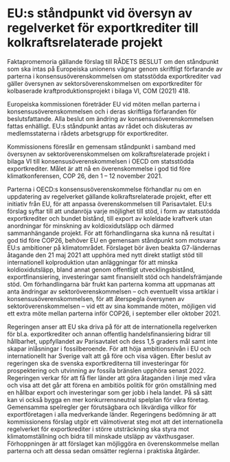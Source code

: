 # EU:s ståndpunkt vid översyn av regelverket för exportkrediter till kolkraftsrelaterade projekt

Faktapromemoria gällande förslag till RÅDETS BESLUT om den ståndpunkt som ska intas på Europeiska unionens vägnar genom skriftligt förfarande av parterna i konsensusöverenskommelsen om statsstödda exportkrediter vad gäller översynen av sektorsöverenskommelsen om exportkrediter för kolbaserade kraftproduktionsprojekt i bilaga VI, COM (2021) 418.

Europeiska kommissionen företräder EU vid möten mellan parterna i konsensusöverenskommelsen och i deras skriftliga förfaranden för beslutsfattande. Alla beslut om ändring av konsensusöverenskommelsen fattas enhälligt. EU:s ståndpunkt antas av rådet och diskuteras av medlemsstaterna i rådets arbetsgrupp för exportkrediter.

Kommissionens föreslår en gemensam ståndpunkt i samband med översynen av sektoröverenskommelsen om kolkraftsrelaterade projekt i bilaga VI till konsensusöverenskommelsen i OECD om statsstödda exportkrediter. Målet är att nå en överenskommelse i god tid före klimatkonferensen, COP 26, den 1 – 12 november 2021.

Parterna i OECD:s konsensusöverenskommelse förhandlar nu om en uppdatering av regelverket gällande kolkraftsrelaterade projekt, efter ett initiativ från EU, för att anpassa överenskommelsen till Parisavtalet. EU:s förslag syftar till att undanröja varje möjlighet till stöd, i form av statsstödda exportkrediter och bundet bistånd, till export av koleldade kraftverk utan anordningar för minskning av koldioxidutsläpp och därmed sammanhängande projekt. För att förhandlingarna ska kunna nå resultat i god tid före COP26, behöver EU en gemensam ståndpunkt som motsvarar EU:s ambitioner på klimatområdet. Förslaget bör även beakta G7-ländernas åtagande den 21 maj 2021 att upphöra med nytt direkt statligt stöd till internationell kolproduktion utan anläggningar för att minska koldioxidutsläpp, bland annat genom offentligt utvecklingsbistånd, exportfinansiering, investeringar samt finansiellt stöd och handelsfrämjande stöd. Om förhandlingarna bär frukt kan parterna komma att uppmanas att anta ändringar av sektoröverenskommelsen – och eventuellt vissa artiklar i konsensusöverenskommelsen, för att återspegla översynen av sektoröverenskommelsen – vid ett av sina kommande möten, möjligen vid ett extra möte mellan parterna inför COP26, i september eller oktober 2021.

Regeringen anser att EU ska driva på för att de internationella regelverken för bl.a. exportkrediter och annan offentlig handelsfinansiering bidrar till hållbarhet, uppfyllandet av Parisavtalet och dess 1,5 graders mål samt inte skapar inlåsningar i fossilberoende. För att höja ambitionsnivån i EU och internationellt har Sverige valt att gå före och visa vägen. Efter beslut av regeringen ska de svenska exportkrediterna till investeringar för prospektering och utvinning av fossila bränslen upphöra senast 2022. Regeringen verkar för att få fler länder att göra åtaganden i linje med våra och visa att det går att förena en ambitiös politik för grön omställning med en hållbar export och investeringar som ger jobb i hela landet. På så sätt kan vi också bygga en mer konkurrensneutral spelplan för våra företag. Gemensamma spelregler ger förutsägbara och likvärdiga villkor för exportföretagen i alla medverkande länder. Regeringens bedömning är att kommissionens förslag utgör ett välmotiverat steg mot att det internationella regelverket för exportkrediter i större utsträckning ska styra mot klimatomställning och bidra till minskade utsläpp av växthusgaser. Förhoppningen är att förslaget kan möjliggöra en överenskommelse mellan parterna och att dessa sedan omsätter reglerna i praktiska åtgärder.
